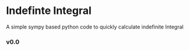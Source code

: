 # Indefinte Integral

A simple sympy based python code to quickly calculate indefinite Integral

### v0.0
